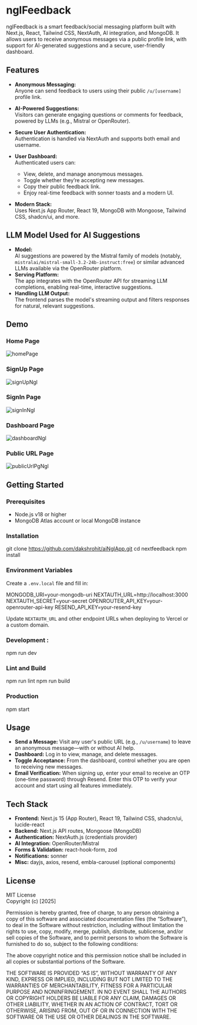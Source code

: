 # nglFeedback

nglFeedback is a smart feedback/social messaging platform built with Next.js, React, Tailwind CSS, NextAuth, AI integration, and MongoDB. It allows users to receive anonymous messages via a public profile link, with support for AI-generated suggestions and a secure, user-friendly dashboard.

## Features

- **Anonymous Messaging:**  
  Anyone can send feedback to users using their public `/u/[username]` profile link.

- **AI-Powered Suggestions:**  
  Visitors can generate engaging questions or comments for feedback, powered by LLMs (e.g., Mistral or OpenRouter).

- **Secure User Authentication:**  
  Authentication is handled via NextAuth and supports both email and username.

- **User Dashboard:**  
  Authenticated users can:
  - View, delete, and manage anonymous messages.
  - Toggle whether they’re accepting new messages.
  - Copy their public feedback link.
  - Enjoy real-time feedback with sonner toasts and a modern UI.

- **Modern Stack:**  
  Uses Next.js App Router, React 19, MongoDB with Mongoose, Tailwind CSS, shadcn/ui, and more.

## LLM Model Used for AI Suggestions

- **Model:**  
  AI suggestions are powered by the Mistral family of models (notably, `mistralai/mistral-small-3.2-24b-instruct:free`) or similar advanced LLMs available via the OpenRouter platform.
- **Serving Platform:**  
  The app integrates with the OpenRouter API for streaming LLM completions, enabling real-time, interactive suggestions.
- **Handling LLM Output:**  
  The frontend parses the model's streaming output and filters responses for natural, relevant suggestions.



## Demo
 
### Home Page
![homePage](/nextfeedback/public/homePageNgl.png)
### SignUp Page
![signUpNgl](/nextfeedback/public/signUpNgl.png)
### SignIn Page
![signInNgl](/nextfeedback/public/signInNgl.png)
### Dashboard Page
![dashboardNgl](/nextfeedback/public/dashboardNgl.png)
### Public URL Page
![publicUrlPgNgl](/nextfeedback/public/publicUrlPgNgl.png)






## Getting Started

### Prerequisites

- Node.js v18 or higher
- MongoDB Atlas account or local MongoDB instance

### Installation

git clone https://github.com/dakshrohit/aiNglApp.git
cd nextfeedback
npm install


### Environment Variables

Create a `.env.local` file and fill in:

MONGODB_URI=your-mongodb-uri
NEXTAUTH_URL=http://localhost:3000
NEXTAUTH_SECRET=your-secret
OPENROUTER_API_KEY=your-openrouter-api-key
RESEND_API_KEY=your-resend-key


Update `NEXTAUTH_URL` and other endpoint URLs when deploying to Vercel or a custom domain.

### Development :
npm run dev


### Lint and Build

npm run lint
npm run build



### Production

npm start



## Usage

- **Send a Message:** Visit any user's public URL (e.g., `/u/username`) to leave an anonymous message—with or without AI help.
- **Dashboard:** Log in to view, manage, and delete messages.
- **Toggle Acceptance:** From the dashboard, control whether you are open to receiving new messages.
- **Email Verification:** When signing up, enter your email to receive an OTP (one-time password) through Resend. Enter this OTP to verify your account and start using all features immediately.

## Tech Stack

- **Frontend:** Next.js 15 (App Router), React 19, Tailwind CSS, shadcn/ui, lucide-react
- **Backend:** Next.js API routes, Mongoose (MongoDB)
- **Authentication:** NextAuth.js (credentials provider)
- **AI Integration:** OpenRouter/Mistral
- **Forms & Validation:** react-hook-form, zod
- **Notifications:** sonner
- **Misc:** dayjs, axios, resend, embla-carousel (optional components)

## License

MIT License  
Copyright (c) [2025] 

Permission is hereby granted, free of charge, to any person obtaining a copy
of this software and associated documentation files (the “Software”), to deal
in the Software without restriction, including without limitation the rights
to use, copy, modify, merge, publish, distribute, sublicense, and/or sell
copies of the Software, and to permit persons to whom the Software is furnished
to do so, subject to the following conditions:

The above copyright notice and this permission notice shall be included in all
copies or substantial portions of the Software.

THE SOFTWARE IS PROVIDED “AS IS”, WITHOUT WARRANTY OF ANY KIND, EXPRESS OR
IMPLIED, INCLUDING BUT NOT LIMITED TO THE WARRANTIES OF MERCHANTABILITY,
FITNESS FOR A PARTICULAR PURPOSE AND NONINFRINGEMENT. IN NO EVENT SHALL THE
AUTHORS OR COPYRIGHT HOLDERS BE LIABLE FOR ANY CLAIM, DAMAGES OR OTHER
LIABILITY, WHETHER IN AN ACTION OF CONTRACT, TORT OR OTHERWISE, ARISING FROM,
OUT OF OR IN CONNECTION WITH THE SOFTWARE OR THE USE OR OTHER DEALINGS IN
THE SOFTWARE.






